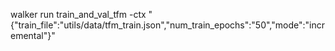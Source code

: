 

walker run train_and_val_tfm -ctx "{\"train_file\":\"utils/data/tfm_train.json\",\"num_train_epochs\":\"50\",\"mode\":\"incremental\"}"
